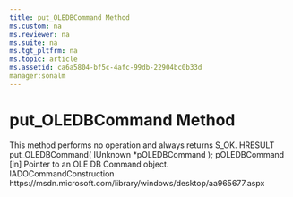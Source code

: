 ```yaml
---
title: put_OLEDBCommand Method
ms.custom: na
ms.reviewer: na
ms.suite: na
ms.tgt_pltfrm: na
ms.topic: article
ms.assetid: ca6a5804-bf5c-4afc-99db-22904bc0b33d
manager:sonalm
---
```

# put_OLEDBCommand Method
<?xml version="1.0" encoding="utf-8"?>
<developerReferenceWithSyntaxDocument xmlns="http://ddue.schemas.microsoft.com/authoring/2003/5" xmlns:xlink="http://www.w3.org/1999/xlink" xmlns:xsi="http://www.w3.org/2001/XMLSchema-instance" xsi:schemaLocation="http://ddue.schemas.microsoft.com/authoring/2003/5 http://dduestorage.blob.core.windows.net/ddueschema/developer.xsd">
  <introduction>
    <para>This method performs no operation and always returns S_OK.</para>
  </introduction>
  <syntaxSection>
    <legacySyntax>
HRESULT put_OLEDBCommand(
      IUnknown *<parameterReference>pOLEDBCommand</parameterReference>
);</legacySyntax>
  </syntaxSection>
  <parameters>
    <content>
      <definitionTable>
        <definedTerm>
          <parameterReference>pOLEDBCommand</parameterReference>
        </definedTerm>
        <definition>
          <para>[in] Pointer to an OLE DB Command object.</para>
        </definition>
      </definitionTable>
    </content>
  </parameters>
  <section>
    <title>Applies To</title>
    <content>
      <para>
        <externalLink>
          <linkText>IADOCommandConstruction</linkText>
          <linkUri>https://msdn.microsoft.com/library/windows/desktop/aa965677.aspx</linkUri>
        </externalLink>
      </para>
    </content>
  </section>
  <relatedTopics />
</developerReferenceWithSyntaxDocument>